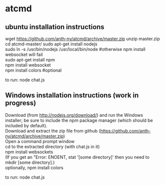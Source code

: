 atcmd
=====


ubuntu installation instructions
--------------------------------

wget https://github.com/anth-ny/atcmd/archive/master.zip
unzip master.zip 
cd atcmd-master/
sudo apt-get install nodejs  
sudo ln -s /usr/bin/nodejs /usr/local/bin/node #otherwise npm install websocket will fail  
sudo apt-get install npm  
npm install websocket  
npm install colors #optional  

to run: node chat.js

Windows installation instructions (work in progress)
----------------------------------------------------

Download (from http://nodejs.org/download/) and run the Windows installer; be sure to include the npm package manager (which should be included by default).  
Download and extract the zip file from github (https://github.com/anth-ny/atcmd/archive/master.zip)  
Open a command prompt window  
cd to the extracted directory (with chat.js in it)  
npm install websockets  
(If you get an "Error: ENOENT, stat '[some directory]' then you need to mkdir [some directory].)  
optionally, npm install colors  

to run: node chat.js
